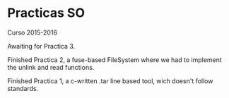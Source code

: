 # Practicas SO
Curso 2015-2016

Awaiting for Practica 3.

Finished Practica 2, a fuse-based FileSystem where we had to implement the unlink and read functions.

Finished Practica 1, a c-written .tar line based tool, wich doesn't follow standards.